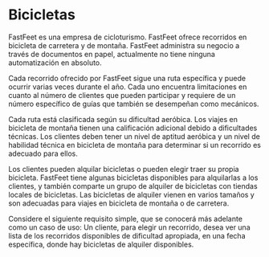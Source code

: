# Bicicletas
FastFeet es una empresa de cicloturismo. FastFeet ofrece recorridos en bicicleta de carretera y de montaña. FastFeet administra su negocio a través de documentos en papel, actualmente no tiene ninguna automatización en absoluto.

Cada recorrido ofrecido por FastFeet sigue una ruta específica y puede ocurrir varias veces durante el año. Cada uno encuentra limitaciones en cuanto al número de clientes que pueden participar y requiere de un número específico de guías que también se desempeñan como mecánicos.

Cada ruta está clasificada según su dificultad aeróbica. Los viajes en bicicleta de montaña tienen una calificación adicional debido a dificultades técnicas. Los clientes deben tener un nivel de aptitud aeróbica y un nivel de habilidad técnica en bicicleta de montaña para determinar si un recorrido es adecuado para ellos.

Los clientes pueden alquilar bicicletas o pueden elegir traer su propia bicicleta. FastFeet tiene algunas bicicletas disponibles para alquilarlas a los clientes, y también comparte un grupo de alquiler de bicicletas con tiendas locales de bicicletas. Las bicicletas de alquiler vienen en varios tamaños y son adecuadas para viajes en bicicleta de montaña o de carretera.

Considere el siguiente requisito simple, que se conocerá más adelante como un caso de uso: Un cliente, para elegir un recorrido, desea ver una lista de los recorridos disponibles de dificultad apropiada, en una fecha específica, donde hay bicicletas de alquiler disponibles.
